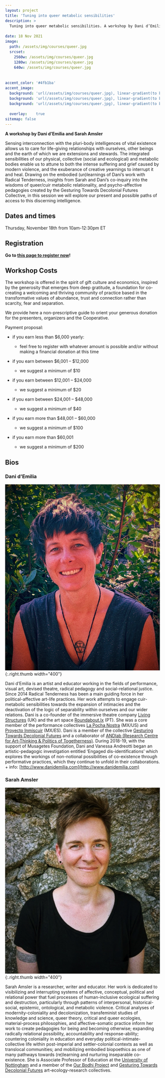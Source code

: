 ```yaml
---
layout: project
title: 'Tuning into queer metabolic sensibilities'
description: >
  Tuning into queer metabolic sensibilities. A workshop by Dani d’Emilia and Sarah Amsler

date: 18 Nov 2021
image:
  path: /assets/img/courses/queer.jpg
  srcset:
    2560w: /assets/img/courses/queer.jpg
    1280w: /assets/img/courses/queer.jpg
    640w: /assets/img/courses/queer.jpg


accent_color: '#4fb1ba'
accent_image:
  background: 'url(/assets/img/courses/queer.jpg), linear-gradient(to bottom, #0a7b81 0%, #01636e 25%, #02505b 50%, #073a4a 75%, #082e39 100%)'
  background: 'url(/assets/img/courses/queer.jpg), linear-gradient(to bottom, #7f7053 0%, #72654b 25%, #665a42 50%, #594e3a 75%, #4c4332 100% )'
  background: 'url(/assets/img/courses/queer.jpg), linear-gradient(to bottom, #665a42 0%, #594e3a 25%, #4c4332 50%, #40382a 75%, #332d21 100% )'

  overlay:    true
sitemap: false
---
```


**A workshop by Dani d’Emilia and Sarah Amsler**

Sensing interconnection with the pluri-body intelligences of vital existence allows us to care for life-giving relationships with ourselves, other beings and the earth of which we are extensions and stewards. The integrated sensibilities of our physical, collective (social and ecological) and metabolic bodies enable us to attune to both the intense suffering and grief caused by modern violence, and the exuberance of creative yearnings to interrupt it and heal. Drawing on the embodied (un)learnings of Dani’s work with Radical Tenderness, insights from Sarah and Dani’s co-inquiry into the wisdoms of queer/cuir metabolic relationality, and psycho-affective pedagogies created by the Gesturing Towards Decolonial Futures Collective, in this session we will explore our present and possible paths of access to this discerning intelligence.

## Dates and times

Thursday, November 18th from 10am-12:30pm ET

## Registration

**Go to [this page to register now](https://events.humanitix.com/queer-metabolic-sensibilities)!**

## Workshop Costs

The workshop is offered in the spirit of gift culture and economics, inspired by the generosity that emerges from deep gratitude, a foundation for co-creating a welcoming and thriving community of practice based in the transformative values of abundance, trust and connection rather than scarcity, fear and separation.

We provide here a non-prescriptive guide to orient your generous donation for the presenters, organizers and the Cooperative.

Payment proposal:

* if you earn less than $6,000 yearly:
  * feel free to register with whatever amount is possible and/or without making a financial donation at this time

* if you earn between $6,001 – $12,000
  * we suggest a minimum of $10

* if you earn between $12,001 – $24,000
  * we suggest a minimum of $20

* if you earn between $24,001 – $48,000
  * we suggest a minimum of $40

* if you earn more than $48,001 – $60,000
  * we suggest a minimum of $100

* if you earn more than $60,001
  * we suggest a minimum of $200


## Bios

### Dani d’Emilia

![](/assets/img/courses/queer/dani.jpg){:.right.thumb width="400"}

Dani d’Emilia is an artist and educator working in the fields of performance, visual art, devised theatre, radical pedagogy and social-relational justice. Since 2014 Radical Tenderness has been a main guiding force in her political-affective art-life practices. Her work attempts to engage cuir-metabolic sensibilities towards the expansion of intimacies and the deactivation of the logic of separability within ourselves and our wider relations. Dani is a co-founder of the immersive theatre company [Living Structures](http://www.livingstructures.co.uk/) (UK) and the art space [Roundabout.lx](https://www.and-lab.org/?lang=en) (PT). She was a core member of the performance collectives [La Pocha Nostra](https://www.guillermogomezpena.com/la-pocha-nostra/) (MX/US) and [Proyecto Inmiscuir](https://danidemilia.com/about-proyecto-inmiscuir/) (MX/ES). Dani is a member of the collective [Gesturing Towards Decolonial Futures](https://decolonialfutures.net/) and a collaborator of [ANDlab (Research Centre for Art-Thinking & Politics of Togetherness)](https://www.and-lab.org/?lang=en). During 2018-19, with the support of Musagetes Foundation, Dani and Vanessa Andreotti began an artistic-pedagogic investigation entitled ‘Engaged dis-identifications’ which explores the workings of non-notional possibilities of co-existence through performative practices, which they continue to unfold in their collaborations. + info: [http://www.danidemilia.com](http://www.danidemilia.com)


### Sarah Amsler

![](/assets/img/courses/queer/sarah.jpg){:.right.thumb width="400"}

Sarah Amsler is a researcher, writer and educator. Her work is dedicated to visibilizing and interrupting systems of affective, conceptual, political and relational power that fuel processes of human-inclusive ecological suffering and destruction, particularly through patterns of interpersonal, historical-social, epistemic, ontological, and metabolic violence. Critical analyses of modernity-coloniality and decolonization, transfeminist studies of knowledge and science, queer theory, critical and queer ecologies, material-process philosophies, and affective-somatic practice inform her work to create pedagogies for being and becoming otherwise; expanding radically relational possibility, accountability and response-ability; countering coloniality in education and everyday political-intimate-collective life within post-imperial and settler-colonial contexts as well as translocal communities; and mobilizing embodied biopoethics as one of many pathways towards (re)learning and nurturing inseparable co-existence. She is Associate Professor of Education at the [University of Nottingham](https://www.nottingham.ac.uk/education/people/sarah.amsler) and a member of the [Our Bodhi Project](https://www.ourbodhiproject.com/) and [Gesturing Towards Decolonial Futures](https://decolonialfutures.net/) art-ecology-research collectives.
